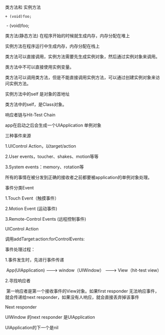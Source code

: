 类方法和 实例方法

 	+ (void)foo;

​        -  (void)foo;

类方法(静态方法) 在程序开始的时候就生成内存，内存分配在堆上

实例方法在程序运行中生成内存，内存分配在栈上

类方法可以直接调用，实例方法需要先生成实例对象，然后通过实例对象来调用。

类方法中不可以直接使用实例变量。

类方法可以调用类方法，但是不能直接调用实例方法，可以通过创建实例对象来访问实例方法。

实例方法中的self 是对象的首地址

类方法中的self，是Class对象。





响应者链与Hit-Test Chain

app在启动之后会生成一个UIApplication 单例对象

三种事件来源

1.UIControl Action，以target/action 

2.User events，toucher、shakes、motion等等

3.System events：memory、rotation等

所有的事情在被分发到正确的接收者之前都要被application的单例对象处理。

事件分类Event

1.Touch Event（触摸事件）

2.Motion Event (运动事件)

3.Remote-Control Events (远程控制事件)





UIControl Action

调用addTarget:action:forControlEvents: 

事件处理过程：

1.事件发生时，先进行事件传递

​	App(UIApplication)  ---> window（UIWindow） ---> View（hit-test view）

2.寻找响应者

​	第一响应者是第一个接收事件的View对象。如果first responder 无法响应事件，就会传递给next responder，如果没有人响应，就会直接丢弃掉该事件



Next responder

UIWindow 的next responder 是UIApplication

UIApplication的下一个是nil









